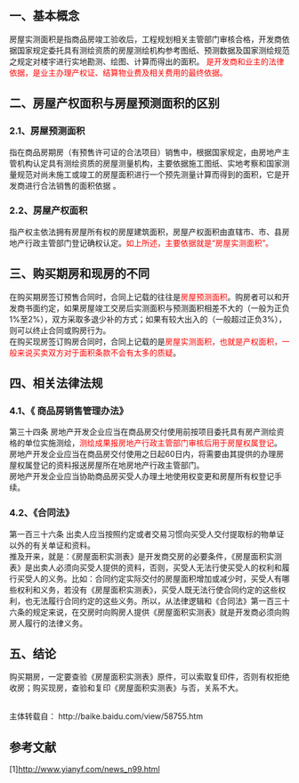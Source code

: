 ## **一、基本概念**
房屋实测面积是指商品房竣工验收后，工程规划相关主管部门审核合格，开发商依据国家规定委托具有测绘资质的房屋测绘机构参考图纸、预测数据及国家测绘规范之规定对楼宇进行实地勘测、绘图、计算而得出的面积。
<font color='red'>是开发商和业主的法律依据，是业主办理产权证、结算物业费及相关费用的最终依据。</font>
## **二、房屋产权面积与房屋预测面积的区别**
### **2.1、房屋预测面积**
指在商品房期房（有预售许可证的合法项目）销售中，根据国家规定，由房地产主管机构认定具有测绘资质的房屋测量机构，主要依据施工图纸、实地考察和国家测量规范对尚未施工或竣工的房屋面积进行一个预先测量计算而得到的面积，它是开发商进行合法销售的面积依据 。
### **2.2、房屋产权面积**
指产权主依法拥有房屋所有权的房屋建筑面积，房屋产权面积由直辖市、市、县房地产行政主管部门登记确权认定。<font color='red'>如上所述，主要依据就是“房屋实测面积”。</font>
## **三、购买期房和现房的不同**
在购买期房签订预售合同时，合同上记载的往往是<font color='red'>房屋预测面积</font>。购房者可以和开发商书面约定，如果房屋竣工交房后实测面积与预测面积相差不大的（一般为正负1%至2%），双方采取多退少补的方式；如果有较大出入的（一般超过正负3%），则可以终止合同或购房行为。<br/>
在购买现房签订购房合同时，合同上记载的是<font color='red'>房屋实测面积，也就是产权面积，一般来说买卖双方对于面积条款不会有太多的质疑</font>。
## **四、相关法律法规**
### **4.1、《 商品房销售管理办法》**
第三十四条    房地产开发企业应当在商品房交付使用前按项目委托具有房产测绘资格的单位实施测绘，<font color='red'>测绘成果报房地产行政主管部门审核后用于房屋权属登记</font>。<br/>
房地产开发企业应当在商品房交付使用之日起60日内，将需要由其提供的办理房屋权属登记的资料报送房屋所在地房地产行政主管部门。<br/>
房地产开发企业应当协助商品房买受人办理土地使用权变更和房屋所有权登记手续。 
### **4.2、《合同法》**
第一百三十六条  出卖人应当按照约定或者交易习惯向买受人交付提取标的物单证以外的有关单证和资料。<br/>
推及开来，就是：《房屋面积实测表》是开发商交房的必要条件，《房屋面积实测表》是出卖人必须向买受人提供的资料，否则，买受人无法行使买受人的权利和履行买受人的义务。比如：合同约定实际交付的房屋面积增加或减少时，买受人有哪些权利和义务，若没有《房屋面积实测表》，买受人既无法行使合同约定的这些权利，也无法履行合同约定的这些义务。所以，从法律逻辑和《合同法》第一百三十六条的规定来说，在交房时向购房人提供《房屋面积实测表》就是开发商必须向购房人履行的法律义务。
## **五、结论**
购买期房，一定要查验《房屋面积实测表》原件，可以索取复印件，否则有权拒绝收房；购买现房，查验和复印《房屋面积实测表》与否，关系不大。

<br/>
主体转载自：
http://baike.baidu.com/view/58755.htm

<br/>

## **参考文献**
[1]http://www.yianyf.com/news_n99.html
